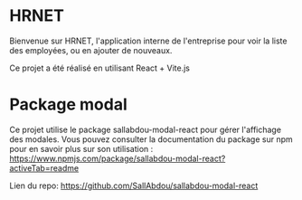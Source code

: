 # HRNET

Bienvenue sur HRNET, l'application interne de l'entreprise pour voir la liste des employées,
 ou en ajouter de nouveaux.
 
 Ce projet a été réalisé en utilisant React + Vite.js

# Package modal

 Ce projet utilise le package sallabdou-modal-react pour gérer l'affichage des modales. Vous pouvez consulter la documentation du package sur npm pour en savoir plus sur son utilisation :
 https://www.npmjs.com/package/sallabdou-modal-react?activeTab=readme

Lien du repo:
https://github.com/SallAbdou/sallabdou-modal-react
